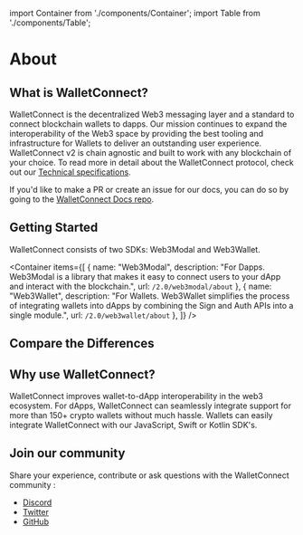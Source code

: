import Container from './components/Container';
import Table from './components/Table';

# About

## What is WalletConnect?

WalletConnect is the decentralized Web3 messaging layer and a standard to connect blockchain wallets to dapps. Our mission continues to expand the interoperability of the Web3 space by providing the best tooling and infrastructure for Wallets to deliver an outstanding user experience. WalletConnect v2 is chain agnostic and built to work with any blockchain of your choice. To read more in detail about the WalletConnect protocol, check out our [Technical specifications](./specs/readme.md).

If you'd like to make a PR or create an issue for our docs, you can do so by going to the [WalletConnect Docs repo](https://github.com/WalletConnect/walletconnect-docs).

## Getting Started

WalletConnect consists of two SDKs: Web3Modal and Web3Wallet.

<Container
items={[
{
name: "Web3Modal",
description: "For Dapps. Web3Modal is a library that makes it easy to connect users to your dApp and interact with the blockchain.",
url: `/2.0/web3modal/about`
},
{
name: "Web3Wallet",
description: "For Wallets. Web3Wallet simplifies the process of integrating wallets into dApps by combining the Sign and Auth APIs into a single module.",
url: `/2.0/web3wallet/about`
},
]}
/>

## Compare the Differences

<Table 
headers={[ "SDKs", "Web3Modal", "Web3Wallet" ]}
data={[
{
feature: "Target Builders",
web3Modal: "dApps",
web3Wallet: "Wallets",
},
{
feature: "APIs",
web3Modal: "Sign v1.0, Sign v2.0",
web3Wallet: "Sign v2.0, Auth",
}
]}
/>

## Why use WalletConnect?

WalletConnect improves wallet-to-dApp interoperability in the web3 ecosystem. For dApps, WalletConnect can seamlessly integrate support for more than 150+ crypto wallets without much hassle. Wallets can easily integrate WalletConnect with our JavaScript, Swift or Kotlin SDK's.

## Join our community

Share your experience, contribute or ask questions with the WalletConnect community :

- [Discord](https://discord.walletconnect.org)
- [Twitter](https://twitter.com/walletconnect)
- [GitHub](https://github.com/walletconnect)
